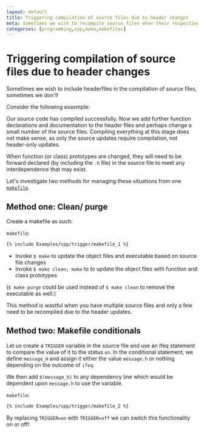```yaml
---
layout: default
title: Triggering compilation of source files due to header changes
meta: Sometimes we wish to recompile source files when their respective header has changed.  Let's discuss a couple of ways to do so. 
categories: [programming,cpp,make,makefiles]
---
```


# Triggering compilation of source files due to header changes

Sometimes we wish to include headerfiles in the compilation of source files, sometimes we don't!

Consider the following exaxmple:

Our source code has compiled successfully.  Now we add further function declarations and documentation to the header files and perhaps change a small number of the source files. Compiling everything at this stage does not make sense, as only the source updates require compilation, not header-only updates.

When function (or class) prototypes are changed, they will need to be forward declared (by including the `.h` file) in the source file to meet any interdependence that may exist.


Let's investigate two methods for managing these situations from one [`makefile`](https://www.gnu.org/software/make/). 



## Method one: Clean/ purge
Create a makefile as such:

`makefile`:
```makefile
{% include Examples/cpp/trigger/makefile_1 %}
```

* Invoke `$ make` to update the object files and executable based on source file changes
* Invoke `$ make clean; make` to to update the object files with function and class prototypes

(`$ make purge` could be used instead of `$ make clean` to remove the executable as well.)



This method is wastful when you have multiple source files and only a few need to be recompiled due to the header updates.

## Method two: Makefile conditionals

Let us create a `TRIGGER` variable in the source file and use an ifeq statement to compare the value of it to the status `on`.
In the conditional statement, we define `message_H` and assign it either the value `message.h` or nothing depending on the outcome of `ifeq`.

We then add `$(message_h)` to any dependency line which would be dependent upon `message.h` to use the variable.
 
`makefile`:
```makefile
{% include Examples/cpp/trigger/makefile_2 %}
```

By replacing `TRIGGER=on` with `TRIGGER=off` we can switch this functionality on or off!
